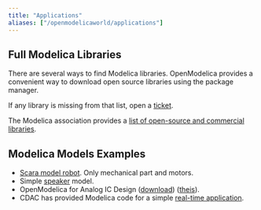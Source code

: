 ```yaml
---
title: "Applications"
aliases: ["/openmodelicaworld/applications"]
---
```


## Full Modelica Libraries

There are several ways to find Modelica libraries.
OpenModelica provides a convenient way to download open source libraries using the package manager.

If any library is missing from that list, open a [ticket](https://github.com/OpenModelica/OMPackageManager/issues/new).

The Modelica association provides a [list of open-source and commercial libraries](https://modelica.org/libraries.html).

## Modelica Models Examples

* [Scara model robot](/examples/Scara.mo). Only mechanical part and motors.
* Simple [speaker](/examples/Speaker.mo) model.
* OpenModelica for Analog IC Design ([download](AnalogIC4OpenModelica.zip)) ([theis](http://urn.kb.se/resolve?urn=urn:nbn:se:liu:diva-70657)).
* CDAC has provided Modelica code for a simple [real-time application](/examples/CDAC%20Real%20Time%20Application.zip).

